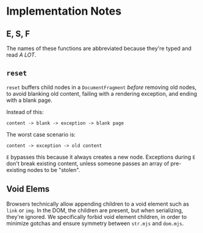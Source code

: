 # Implementation Notes

## E, S, F

The names of these functions are abbreviated because they're typed and read _A LOT_.

## `reset`

`reset` buffers child nodes in a `DocumentFragment` _before_ removing old nodes, to avoid blanking old content, failing with a rendering exception, and ending with a blank page.

Instead of this:

    content -> blank -> exception -> blank page

The worst case scenario is:

    content -> exception -> old content

`E` bypasses this because it always creates a new node. Exceptions during `E` don't break existing content, unless someone passes an array of pre-existing nodes to be "stolen".

## Void Elems

Browsers technically allow appending children to a void element such as `link` or `img`. In the DOM, the children are present, but when serializing, they're ignored. We specifically forbid void element children, in order to minimize gotchas and ensure symmetry between `str.mjs` and `dom.mjs`.
